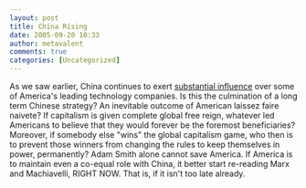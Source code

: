 ```yaml
---
layout: post
title: China Rising
date: 2005-09-20 10:33
author: metavalent
comments: true
categories: [Uncategorized]
---
```

As we saw earlier, China continues to exert <a href="http://seattletimes.nwsource.com/html/businesstechnology/2002468560_msftgoogle03.html">substantial influence</a> over some of America's leading technology companies.  Is this the culmination of a long term Chinese strategy?  An inevitable outcome of American laissez faire naivete?  If capitalism is given complete global free reign, whatever led Americans to believe that they would forever be the foremost beneficiaries?  Moreover, if somebody else "wins" the global capitalism game, who then is to prevent those winners from changing the rules to keep themselves in power, permanently?  Adam Smith alone cannot save America.  If America is to maintain even a co-equal role with China, it better start re-reading Marx and Machiavelli, RIGHT NOW.  That is, if it isn't too late already.
